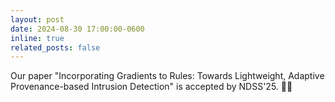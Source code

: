 ```yaml
---
layout: post
date: 2024-08-30 17:00:00-0600
inline: true
related_posts: false
---
```


Our paper "Incorporating Gradients to Rules: Towards Lightweight, Adaptive Provenance-based Intrusion Detection" is accepted by NDSS'25. :tada::tada: